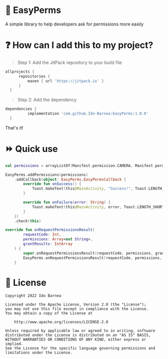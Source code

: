 # :key: EasyPerms
A simple library to help developers ask for permissions more easily

# :question: How can I add this to my project?
> Step 1: Add the JitPack repository to your build file
  ```gradle
  allprojects {
		repositories {
			maven { url 'https://jitpack.io' }
		}
	}
  ```
> Step 2: Add the dependency
  ```gradle
  dependencies {
	        implementation 'com.github.Ido-Barnea:EasyPerms:1.0.0'
	}
  ```
  That's it!

# :fast_forward: Quick use
```kotlin
val permissions = arrayListOf(Manifest.permission.CAMERA, Manifest.permission.ACCESS_COARSE_LOCATION)

EasyPerms.addPermissions(permissions)
	.addCallback(object: EasyPerms.EasyPermsCallback {
		override fun onSuccess() {
			Toast.makeText(this@MainActivity, "Success!", Toast.LENGTH_SHORT).show()
		}

		override fun onFailure(error: String) {
			Toast.makeText(this@MainActivity, error, Toast.LENGTH_SHORT).show()
		}
	})
	.check(this)

```
```kotlin
override fun onRequestPermissionsResult(
        requestCode: Int,
        permissions: Array<out String>,
        grantResults: IntArray
    ) {
        super.onRequestPermissionsResult(requestCode, permissions, grantResults)
        EasyPerms.onRequestPermissionsResult(requestCode, permissions, grantResults)
    }
```

# :briefcase: License
```
Copyright 2022 Ido Barnea

Licensed under the Apache License, Version 2.0 (the "License");
you may not use this file except in compliance with the License.
You may obtain a copy of the License at

    http://www.apache.org/licenses/LICENSE-2.0

Unless required by applicable law or agreed to in writing, software
distributed under the License is distributed on an "AS IS" BASIS,
WITHOUT WARRANTIES OR CONDITIONS OF ANY KIND, either express or implied.
See the License for the specific language governing permissions and
limitations under the License.
```
